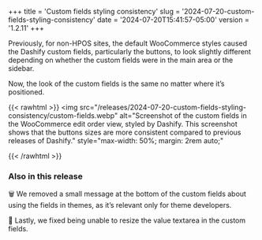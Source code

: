 +++
title = 'Custom fields styling consistency'
slug = '2024-07-20-custom-fields-styling-consistency'
date = '2024-07-20T15:41:57-05:00'
version = '1.2.11'
+++

Previously, for non-HPOS sites, the default WooCommerce styles caused the Dashify custom fields, particularly the buttons, to look slightly different depending on whether the custom fields were in the main area or the sidebar.

Now, the look of the custom fields is the same no matter where it’s positioned.

{{< rawhtml >}}
<img
	src="/releases/2024-07-20-custom-fields-styling-consistency/custom-fields.webp"
	alt="Screenshot of the custom fields in the WooCommerce edit order view, styled by Dashify. This screenshot shows that the buttons sizes are more consistent compared to previous releases of Dashify."
	style="max-width: 50%; margin: 2rem auto;"
>
{{< /rawhtml >}}

### Also in this release

🗑️ We removed a small message at the bottom of the custom fields about using the fields in themes, as it’s relevant only for theme developers.

🐞 Lastly, we fixed being unable to resize the value textarea in the custom fields.
